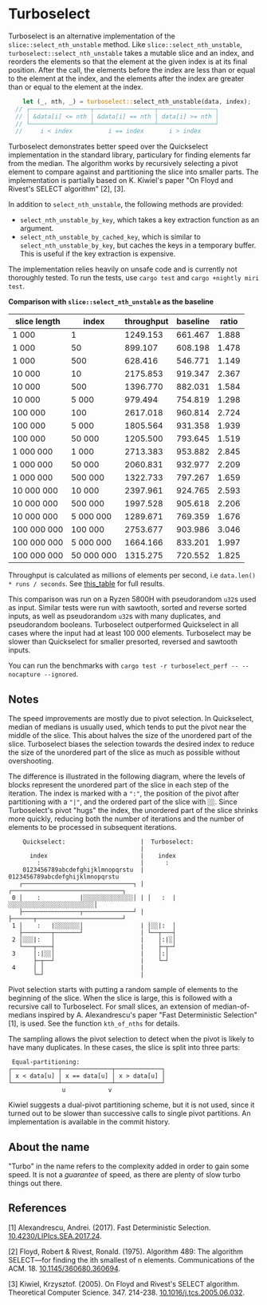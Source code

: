 # Turboselect

Turboselect is an alternative implementation of the `slice::select_nth_unstable` method. Like `slice::select_nth_unstable`, `turboselect::select_nth_unstable` takes a mutable slice and an index, and reorders the elements so that the element at the given index is at its final position. After the call, the elements before the index are less than or equal to the element at the index, and the elements after the index are greater than or equal to the element at the index.

```rust
    let (_, nth, _) = turboselect::select_nth_unstable(data, index);
  // ┌─────────────────┬─────────────────┬────────────────┐
  // │ &data[i] <= nth │ &data[i] == nth │ data[i] >= nth │
  // └─────────────────┴─────────────────┴────────────────┘
  //     i < index          i == index       i > index           
```

Turboselect demonstrates better speed over the Quickselect implementation in the standard library, particulary for finding elements far from the median. The algorithm works by recursively selecting a pivot element to compare against and partitioning the slice into smaller parts. The implementation is partially based on K. Kiwiel's paper "On Floyd and Rivest's SELECT algorithm" [2], [3].

In addition to `select_nth_unstable`, the following methods are provided:
- `select_nth_unstable_by_key`, which takes a key extraction function as an argument.
- `select_nth_unstable_by_cached_key`, which is similar to `select_nth_unstable_by_key`, but caches the keys in a temporary buffer. This is useful if the key extraction is expensive. 
  
The implementation relies heavily on unsafe code and is currently not thoroughly tested. To run the tests, use `cargo test` and `cargo +nightly miri test`.

**Comparison with  `slice::select_nth_unstable` as the baseline**
 
| slice length | index      | throughput | baseline | ratio |
| ------------ | ---------- | ---------- | -------- | ----- |
| 1 000        | 1          | 1249.153   | 661.467  | 1.888 |
| 1 000        | 50         | 899.107    | 608.198  | 1.478 |
| 1 000        | 500        | 628.416    | 546.771  | 1.149 |
| 10 000       | 10         | 2175.853   | 919.347  | 2.367 |
| 10 000       | 500        | 1396.770   | 882.031  | 1.584 |
| 10 000       | 5 000      | 979.494    | 754.819  | 1.298 |
| 100 000      | 100        | 2617.018   | 960.814  | 2.724 |
| 100 000      | 5 000      | 1805.564   | 931.358  | 1.939 |
| 100 000      | 50 000     | 1205.500   | 793.645  | 1.519 |
| 1 000 000    | 1 000      | 2713.383   | 953.882  | 2.845 |
| 1 000 000    | 50 000     | 2060.831   | 932.977  | 2.209 |
| 1 000 000    | 500 000    | 1322.733   | 797.267  | 1.659 |
| 10 000 000   | 10 000     | 2397.961   | 924.765  | 2.593 |
| 10 000 000   | 500 000    | 1997.528   | 905.618  | 2.206 |
| 10 000 000   | 5 000 000  | 1289.671   | 769.359  | 1.676 |
| 100 000 000  | 100 000    | 2753.677   | 903.986  | 3.046 |
| 100 000 000  | 5 000 000  | 1664.166   | 833.201  | 1.997 |
| 100 000 000  | 50 000 000 | 1315.275   | 720.552  | 1.825 |
  
Throughput is calculated as millions of elements per second, i.e `data.len() * runs / seconds`. See [this_table](bench_results.md) for full results.

This comparison was run on a Ryzen 5800H with pseudorandom `u32`s used as input. Similar tests were run with sawtooth, sorted and reverse sorted inputs, as well as pseudorandom `u32`s with many duplicates, and pseudorandom booleans. Turboselect outperformed Quickselect in all cases where the input had at least 100 000 elements. Turboselect may be slower than Quickselect for smaller presorted, reversed and sawtooth inputs.

You can run the benchmarks with `cargo test -r turboselect_perf -- --nocapture --ignored`.

## Notes

The speed improvements are mostly due to pivot selection. In Quickselect, median of medians is usually used, which tends to put the pivot near the middle of the slice. This about halves the size of the unordered part of the slice. Turboselect biases the selection towards the desired index to reduce the size of the unordered part of the slice as much as possible without overshooting. 

The difference is illustrated in the following diagram, where the levels of blocks represent the unordered part of the slice in each step of the iteration. The index is marked with a `":"`, the position of the pivot after partitioning with a `"|"`, and the ordered part of the slice with `░░`. Since Turboselect's pivot "hugs" the index, the unordered part of the slice shrinks more quickly, reducing both the number of iterations and the number of elements to be processed in subsequent iterations.

```text 
    Quickselect:                     |  Turboselect:
                                     |
      index                          |    index
        :                            |      :
    0123456789abcdefghijklmnopqrstu  |  0123456789abcdefghijklmnopqrstu
   ┌───────────────────────────────┐ | ┌───────────────────────────────┐
 0 │    :           |░░░░░░░░░░░░░░│ | │   :  |░░░░░░░░░░░░░░░░░░░░░░░░│
   ├────────────────┬──────────────┘ | ├──────┬────────────────────────┘
 1 │    :   |░░░░░░░│                | │░░|:  │
   ├────────┬───────┘                | └──┬───┤
 2 │░░░|:   │                        |    │:|░│
   └───┬────┤                        |    ├─┬─┘
 3     │:|░░│                        |    │:│
       ├─┬──┘                        |    └─┘
 4     │ │                           |
       └─┘                           |
```

Pivot selection starts with putting a random sample of elements to the beginning of the slice. When the slice is large, this is followed with a recursive call to Turboselect. For small slices, an extension of median-of-medians inspired by A. Alexandrescu's paper "Fast Deterministic Selection" [1], is used. See the function `kth_of_nths` for details.

The sampling allows the pivot selection to detect when the pivot is likely to have many duplicates. In these cases, the slice is split into three parts:

```text
 Equal-partitioning:
┌─────────────┬──────────────┬─────────────┐
│ x < data[u] │ x == data[u] │ x > data[u] │
└─────────────┴──────────────┴─────────────┘
               u            v
```

Kiwiel suggests a dual-pivot partitioning scheme, but it is not used, since it turned out to be slower than successive calls to single pivot partitions. An implementation is available in the commit history.

## About the name

"Turbo" in the name refers to the complexity added in order to gain some speed. It is not a *guarantee* of speed, as there are plenty of slow turbo things out there.

## References

[1] Alexandrescu, Andrei. (2017). Fast Deterministic Selection. [10.4230/LIPIcs.SEA.2017.24](https://dx.doi.org/10.4230/LIPIcs.SEA.2017.24). 

[2] Floyd, Robert & Rivest, Ronald. (1975). Algorithm 489: The algorithm SELECT—for finding the ith smallest of n elements. Communications of the ACM. 18. [10.1145/360680.360694](https://dx.doi.org/10.1145/360680.360694). 

[3] Kiwiel, Krzysztof. (2005). On Floyd and Rivest's SELECT algorithm. Theoretical Computer Science. 347. 214-238. [10.1016/j.tcs.2005.06.032](https://dx.doi.org/10.1016/j.tcs.2005.06.032).  